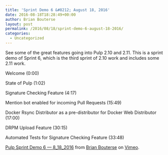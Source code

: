 ```yaml
---
title: 'Sprint Demo 6 &#8212; August 18, 2016'
date: 2016-08-18T18:28:49+00:00
author: Brian Bouterse
layout: post
permalink: /2016/08/18/sprint-demo-6-august-18-2016/
categories:
  - Uncategorized
---
```

See some of the great features going into Pulp 2.10 and 2.11. This is a sprint demo of Sprint 6,
which is the third sprint of 2.10 work and includes some 2.11 work.

Welcome (0:00)

State of Pulp (1:02)

Signature Checking Feature (4:17)

Mention bot enabled for incoming Pull Requests (15:49)

Docker Rsync Distributor as a pre-distributor for Docker Web Distributor (17:00)

DRPM Upload Feature (30:15)

Automated Tests for Signature Checking Feature (33:48)


[Pulp Sprint Demo 6 — 8\_18\_2016](https://vimeo.com/179374047) from [Brian Bouterse](https://vimeo.com/user53392398) on [Vimeo](https://vimeo.com).